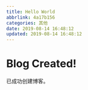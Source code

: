 ```yaml
---
title: Hello World
abbrlink: 4a17b156
categories: 其他
date: 2019-08-14 16:48:12
updated: 2019-08-14 16:48:12
---
```

# Blog Created!
已成功创建博客。